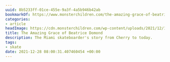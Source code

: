 ```yaml
---
uuid: 8b5233ff-01ce-455e-9a3f-4a5b946b42ab
bookmarkOf: https://www.monsterchildren.com/the-amazing-grace-of-beatrice-domond/
categories:
- article
headImage: https://cdn.monsterchildren.com/wp-content/uploads/2021/12/15135128/monster-children-beatrice-domond-1-of-3.jpg
title: The Amazing Grace of Beatrice Domond
description: The Miami skateboarder's story from Cherry to today.
tags:
- skate
date: 2021-12-28 08:00:31.407460454 +00:00
---
```


